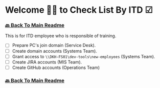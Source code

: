 # Welcome 🙋‍♂️ to Check List By ITD ☑

### [🔙 Back To Main Readme](../readme.md)

This is for ITD employee who is responsible of training.

- [ ] Prepare PC's join domain (Service Desk).
- [ ] Create domain accounts (Systems Team).
- [ ] Grant access to `\\DKH-FS01\dev-tools\new-employees` (Systems Team).
- [ ] Create JIRA accounts (MIS Team).
- [ ] Create GitHub accounts (Operations Team)

### [🔙 Back To Main Readme](../readme.md)
